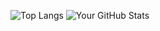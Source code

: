 ![Top Langs](https://github-readme-stats.vercel.app/api/top-langs/?username=FridayBlessed&layout=compact)
![Your GitHub Stats](https://github-readme-stats.vercel.app/api?username=FridayBlessed&show_icons=true&theme=radical)
